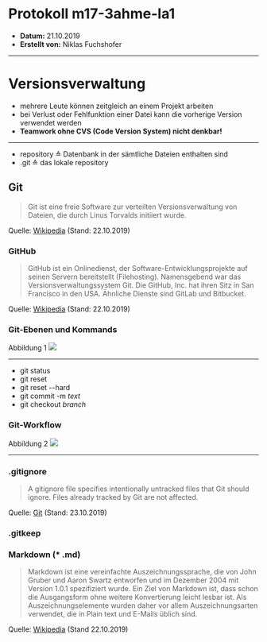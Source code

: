 # Protokoll m17-3ahme-la1
* **Datum:** 21.10.2019
* **Erstellt von:** Niklas Fuchshofer
-----------------------------------------

# Versionsverwaltung
* mehrere Leute können zeitgleich an einem Projekt arbeiten
* bei Verlust oder Fehlfunktion einer Datei kann die vorherige Version verwendet werden
* **Teamwork ohne CVS (Code Version System) nicht denkbar!**

-------------------

* repository ≙ Datenbank in der sämtliche Dateien enthalten sind
* .git ≙ das lokale repository

## Git
> Git ist eine freie Software zur verteilten Versionsverwaltung von Dateien, die durch Linus Torvalds initiiert wurde.

Quelle: [Wikipedia][Wikipedia-Git] (Stand: 22.10.2019)

### GitHub
> GitHub ist ein Onlinedienst, der Software-Entwicklungsprojekte auf seinen Servern bereitstellt (Filehosting). Namensgebend war das Versionsverwaltungssystem Git. Die GitHub, Inc. hat ihren Sitz in San Francisco in den USA. Ähnliche Dienste sind GitLab und Bitbucket.

Quelle: [Wikipedia][Wikipedia-GitHub] (Stand: 22.10.2019)

### Git-Ebenen und Kommands

Abbildung 1 ![](https://readsahil.files.wordpress.com/2016/09/git_cheat_sheet.png?w=636g)

-------------

* git status 
* git reset  
* git reset --hard 
* git commit -m *text* 
* git checkout *branch* 

### Git-Workflow

Abbildung 2 ![](https://arccwiki.uwyo.edu/images/1/19/GitHub_Flow_steps.png)

-------------

### .gitignore
> A gitignore file specifies intentionally untracked files that Git should ignore. Files already tracked by Git are not affected.

Quelle: [Git][Git-gitignore] (Stand: 23.10.2019)

### .gitkeep



### Markdown (* .md)
> Markdown ist eine vereinfachte Auszeichnungssprache, die von John Gruber und Aaron Swartz entworfen und im Dezember 2004 mit Version 1.0.1 spezifiziert wurde. Ein Ziel von Markdown ist, dass schon die Ausgangsform ohne weitere Konvertierung leicht lesbar ist. Als Auszeichnungselemente wurden daher vor allem Auszeichnungsarten verwendet, die in Plain text und E-Mails üblich sind.

Quelle: [Wikipedia][Wikipedia-Markdown] (Stand 22.10.2019)







[Wikipedia-Git]: https://de.wikipedia.org/wiki/Git
[Wikipedia-Markdown]: https://de.wikipedia.org/wiki/Markdown
[Wikipedia-GitHub]: https://de.wikipedia.org/wiki/GitHub
[Git-gitignore]: https://git-scm.com/docs/gitignore
